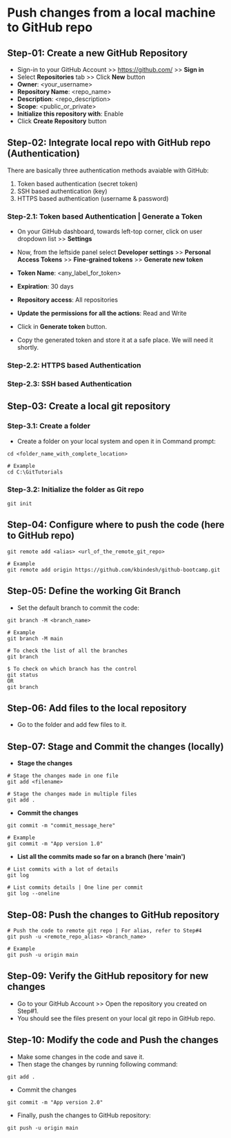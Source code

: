 # Push changes from a local machine to GitHub repo

## Step-01: Create a new GitHub Repository

- Sign-in to your GitHub Account >> https://github.com/ >> **Sign in**
- Select **Repositories** tab >> Click **New** button
- **Owner**: <your_username>
- **Repository Name**: <repo_name>
- **Description**: <repo_description>
- **Scope**: <public_or_private>
- **Initialize this repository with**: Enable
- Click **Create Repository** button

## Step-02: Integrate local repo with GitHub repo (Authentication)

There are basically three authentication methods avaiable with GitHub:

1. Token based authentication (secret token)
2. SSH based authentication (key)
3. HTTPS based authentication (username & password)

### Step-2.1: Token based Authentication | Generate a Token

- On your GitHub dashboard, towards left-top corner, click on user dropdown list >> **Settings**
- Now, from the leftside panel select **Developer settings** >> **Personal Access Tokens** >> **Fine-grained tokens** >> **Generate new token**

- **Token Name**: <any_label_for_token>
- **Expiration**: 30 days
- **Repository access**: All repositories
- **Update the permissions for all the actions**: Read and Write

- Click in **Generate token** button.
- Copy the generated token and store it at a safe place. We will need it shortly.

### Step-2.2: HTTPS based Authentication

### Step-2.3: SSH based Authentication

## Step-03: Create a local git repository

### Step-3.1: Create a folder

- Create a folder on your local system and open it in Command prompt:

```
cd <folder_name_with_complete_location>

# Example
cd C:\GitTutorials
```

### Step-3.2: Initialize the folder as Git repo

```
git init
```

## Step-04: Configure where to push the code (here to GitHub repo)

```
git remote add <alias> <url_of_the_remote_git_repo>

# Example
git remote add origin https://github.com/kbindesh/github-bootcamp.git
```

## Step-05: Define the working Git Branch

- Set the default branch to commit the code:

```
git branch -M <branch_name>

# Example
git branch -M main

# To check the list of all the branches
git branch

$ To check on which branch has the control
git status
OR
git branch
```

## Step-06: Add files to the local repository

- Go to the folder and add few files to it.

## Step-07: Stage and Commit the changes (locally)

- **Stage the changes**

```
# Stage the changes made in one file
git add <filename>

# Stage the changes made in multiple files
git add .
```

- **Commit the changes**

```
git commit -m "commit_message_here"

# Example
git commit -m "App version 1.0"
```

- **List all the commits made so far on a branch (here 'main')**

```
# List commits with a lot of details
git log

# List commits details | One line per commit
git log --oneline
```

## Step-08: Push the changes to GitHub repository

```
# Push the code to remote git repo | For alias, refer to Step#4
git push -u <remote_repo_alias> <branch_name>

# Example
git push -u origin main
```

## Step-09: Verify the GitHub repository for new changes

- Go to your GitHub Account >> Open the repository you created on Step#1.
- You should see the files present on your local git repo in GitHub repo.

## Step-10: Modify the code and Push the changes

- Make some changes in the code and save it.
- Then stage the changes by running following command:

```
git add .
```

- Commit the changes

```
git commit -m "App version 2.0"
```

- Finally, push the changes to GitHub repository:

```
git push -u origin main
```
